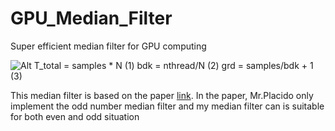 # GPU_Median_Filter
Super efficient median filter for GPU computing

![Alt](https://cloud.githubusercontent.com/assets/14370804/22793865/bd5a38b8-eeb6-11e6-809f-ddb35557b30f.png "Threads Organization on The Blocks")
  T_total = samples * N    (1)
  bdk = nthread/N          (2)
  grd = samples/bdk + 1    (3)

This median filter is based on the paper [link](http://ceur-ws.org/Vol-1543/p1.pdf "High Performance Median Filtering Algorithm Based on NVIDIA GPU Computing"). In the paper, Mr.Placido only implement the odd number median filter and my median filter can is suitable for both even and odd situation
